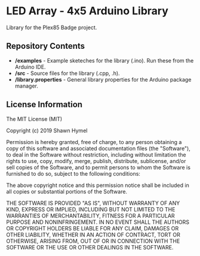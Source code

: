 LED Array - 4x5 Arduino Library
===============================

Library for the Plex85 Badge project.

Repository Contents
-------------------

* **/examples** - Example sketeches for the library (.ino). Run these from the Arduino IDE.
* **/src** - Source files for the library (.cpp, .h).
* **/library.properties** - General library properties for the Arduino package manager.

License Information
-------------------

The MIT License (MIT)

Copyright (c) 2019 Shawn Hymel

Permission is hereby granted, free of charge, to any person obtaining a copy
of this software and associated documentation files (the "Software"), to deal
in the Software without restriction, including without limitation the rights
to use, copy, modify, merge, publish, distribute, sublicense, and/or sell
copies of the Software, and to permit persons to whom the Software is
furnished to do so, subject to the following conditions:

The above copyright notice and this permission notice shall be included in all
copies or substantial portions of the Software.

THE SOFTWARE IS PROVIDED "AS IS", WITHOUT WARRANTY OF ANY KIND, EXPRESS OR
IMPLIED, INCLUDING BUT NOT LIMITED TO THE WARRANTIES OF MERCHANTABILITY,
FITNESS FOR A PARTICULAR PURPOSE AND NONINFRINGEMENT. IN NO EVENT SHALL THE
AUTHORS OR COPYRIGHT HOLDERS BE LIABLE FOR ANY CLAIM, DAMAGES OR OTHER
LIABILITY, WHETHER IN AN ACTION OF CONTRACT, TORT OR OTHERWISE, ARISING FROM,
OUT OF OR IN CONNECTION WITH THE SOFTWARE OR THE USE OR OTHER DEALINGS IN THE
SOFTWARE.
